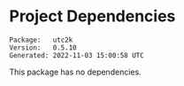 # Project Dependencies
    Package:   utc2k
    Version:   0.5.10
    Generated: 2022-11-03 15:00:58 UTC

This package has no dependencies.
